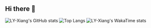 ## Hi there 👋

<!--
**LY-Xiang/LY-Xiang** is a ✨ _special_ ✨ repository because its `README.md` (this file) appears on your GitHub profile.

Here are some ideas to get you started:

- 🔭 I’m currently working on ...
- 🌱 I’m currently learning ...
- 👯 I’m looking to collaborate on ...
- 🤔 I’m looking for help with ...
- 💬 Ask me about ...
- 📫 How to reach me: ...
- 😄 Pronouns: ...
- ⚡ Fun fact: ...
-->

![LY-Xiang's GitHub stats](https://github-readme-stats.vercel.app/api?username=LY-Xiang&show_icons=true&theme=transparent&locale=cn)
![Top Langs](https://github-readme-stats.vercel.app/api/top-langs/?username=LY-Xiang&layout=compact&theme=transparent&locale=cn)
![LY-Xiang's WakaTime stats](https://github-readme-stats.vercel.app/api/wakatime?username=LY-Xiang)
